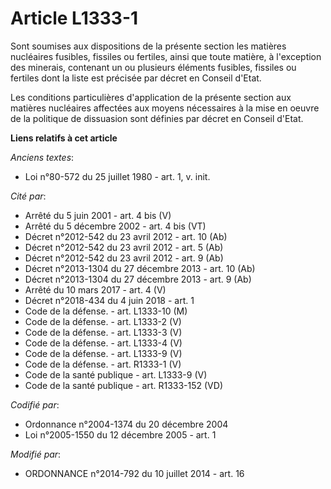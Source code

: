 # Article L1333-1

Sont soumises aux dispositions  de la présente section les matières nucléaires fusibles, fissiles ou fertiles, ainsi que
toute matière, à l'exception des minerais, contenant un ou plusieurs éléments fusibles, fissiles ou fertiles dont la liste
est précisée par décret en Conseil d'Etat. 

Les conditions particulières d'application  de la présente section aux matières nucléaires affectées aux moyens nécessaires à
la mise en oeuvre de la politique de dissuasion sont définies par décret en Conseil d'Etat.

**Liens relatifs à cet article**

_Anciens textes_:

  - Loi n°80-572 du 25 juillet 1980 - art. 1, v. init.

_Cité par_:

  - Arrêté du 5 juin 2001 - art. 4 bis (V)
  - Arrêté du 5 décembre 2002 - art. 4 bis (VT)
  - Décret n°2012-542 du 23 avril 2012 - art. 10 (Ab)
  - Décret n°2012-542 du 23 avril 2012 - art. 5 (Ab)
  - Décret n°2012-542 du 23 avril 2012 - art. 9 (Ab)
  - Décret n°2013-1304 du 27 décembre 2013 - art. 10 (Ab)
  - Décret n°2013-1304 du 27 décembre 2013 - art. 9 (Ab)
  - Arrêté du 10 mars 2017 - art. 4 (V)
  - Décret n°2018-434 du 4 juin 2018 - art. 1
  - Code de la défense. - art. L1333-10 (M)
  - Code de la défense. - art. L1333-2 (V)
  - Code de la défense. - art. L1333-3 (V)
  - Code de la défense. - art. L1333-4 (V)
  - Code de la défense. - art. L1333-9 (V)
  - Code de la défense. - art. R1333-1 (V)
  - Code de la santé publique - art. L1333-9 (V)
  - Code de la santé publique - art. R1333-152 (VD)

_Codifié par_:

  - Ordonnance n°2004-1374 du 20 décembre 2004
  - Loi n°2005-1550 du 12 décembre 2005 - art. 1

_Modifié par_:

  - ORDONNANCE n°2014-792 du 10 juillet 2014 - art. 16
